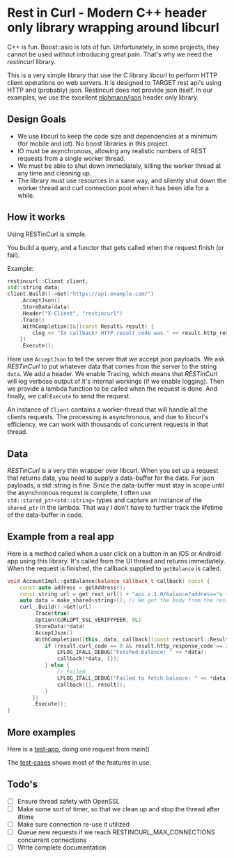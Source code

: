 # Rest in Curl - Modern C++ header only library wrapping around libcurl

C++ is fun. Boost::asio is lots of fun. Unfortunately, in some projects, they cannot be used without introducing great pain. That's why we need the *restincurl* library.

This is a very simple library that use the C library libcurl to perform HTTP client operations on web servers. It is designed to TARGET rest api's using HTTP and (probably) json. Restincurl does not provide json itself. In our examples, we use the excellent [nlohmann/json](https://github.com/nlohmann/json) header only library.

## Design Goals

- We use libcurl to keep the code size and dependencies at a minimum (for mobile and iot). No boost libraries in this project.
- IO must be asynchronous, allowing any realistic numbers of REST requests from a single worker thread.
- We must be able to shut down immediately, killing the worker thread at any time and cleaning up.
- The library must use resources in a sane way, and silently shut down the worker thread and curl connection pool when it has been idle for a while.

## How it works

Using RESTinCurl is simple.

You build a query, and a functor that gets called when the request finish (or fail).

Example:

```C++
restincurl::Client client;
std::string data;
client.Build()->Get("https://api.example.com/")
    .AcceptJson()
    .StoreData(data)
    .Header("X-Client", "restincurl")
    .Trace()
    .WithCompletion([&](const Result& result) {
        clog << "In callback! HTTP result code was " << result.http_response_code << endl;
    })
    .Execute();
```

Here use `AcceptJson` to tell the server that we accept json payloads. We ask *RESTinCurl* to
put whatever data that comes from the server to the string `data`. We add a header. We enable Tracing,
which means that *RESTinCurl* will log verbose output of it's internal workings (if we enable logging).
Then we provide a lambda function to be called when the request is done. And finally, we call
`Execute` to send the request.

An instance of `Client` contains a worker-thread that will handle all the clients requests. The processing
is asynchronous, and due to libcurl's efficiency, we can work with thousands of concurrent requests in
that thread.

## Data

*RESTinCurl* is a very thin wrapper over libcurl. When you set up a request that returns data, you need to
supply a data-buffer for the data. For json payloads, a std::string is fine. Since the data-buffer must
stay in scope until the asynchronous request is complete, I often use `std::stared_ptr<std::string>` types and
capture an instance of the `shared_ptr` in the lambda. That way I don't have to further track the lifetime of the
data-buffer in code.

## Example from a real app

Here is a method called when a user click on a button in an IOS or Android app using this library.
It's called from the UI thread and returns immediately. When the request is finished, the
callback supplied to `getBalance` is called.

```C++
void AccountImpl::getBalance(balance_callback_t callback) const {
    const auto address = getAddress();
    const string url = get_rest_url() + "api.v.1.0/balance?address="s + address;
    auto data = make_shared<string>(); // We get the body from the rest request here
    curl_.Build()->Get(url)
        .Trace(true)
        .Option(CURLOPT_SSL_VERIFYPEER, 0L)
        .StoreData(*data)
        .AcceptJson()
        .WithCompletion([this, data, callback](const restincurl::Result& result) {
            if (result.curl_code == 0 && result.http_response_code == 200) {
                LFLOG_IFALL_DEBUG("Fetched balance: " << *data);
                callback(*data, {});
            } else {
                // Failed.
                LFLOG_IFALL_DEBUG("Failed to fetch balance: " << *data);
                callback({}, result));
            }
        })
        .Execute();
}
```

## More examples

Here is a [test-app](tests/app_test.cpp), doing one request from main()

The [test-cases](tests/general_tests.cpp) shows most of the features in use.

## Todo's
- [ ] Ensure thread safety with OpenSSL
- [ ] Make some sort of timer, so that we clean up and stop the thread after #time
- [ ] Make sure connection re-use it utilized
- [ ] Queue new requests if we reach RESTINCURL_MAX_CONNECTIONS concurrent connections
- [ ] Write complete documentation
